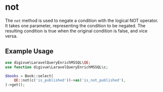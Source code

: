 # not

The `not` method is used to negate a condition with the logical NOT operator. It takes one parameter, representing the
condition to be negated. The resulting condition is true when the original condition is false, and vice versa.

## Example Usage

```php
use digivue\LaravelQueryEnrichMSSQL\QE;
use function digivue\LaravelQueryEnrichMSSQL\c;

$books = Book::select(
    QE::not(c('is_published'))->as('is_not_published'),
)->get();
```